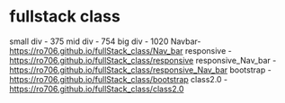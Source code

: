 # fullstack class
small div - 375
mid div - 754
big div - 1020
Navbar- https://ro706.github.io/fullStack_class/Nav_bar
responsive - https://ro706.github.io/fullStack_class/responsive
responsive_Nav_bar - https://ro706.github.io/fullStack_class/responsive_Nav_bar
bootstrap - https://ro706.github.io/fullStack_class/bootstrap
class2.0 - https://ro706.github.io/fullStack_class/class2.0